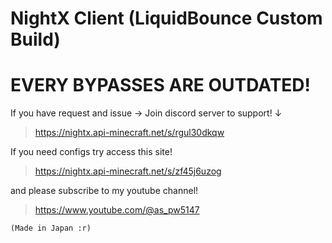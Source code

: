 # NightX Client (LiquidBounce Custom Build)

# EVERY BYPASSES ARE OUTDATED!

If you have request and issue -> Join discord server to support! ↓
>https://nightx.api-minecraft.net/s/rgul30dkqw

If you need configs try access this site!
>https://nightx.api-minecraft.net/s/zf45j6uzog

and please subscribe to my youtube channel!
>https://www.youtube.com/@as_pw5147

`(Made in Japan :r)`
